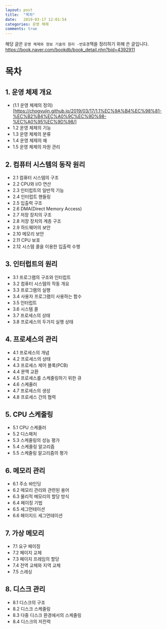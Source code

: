 ```yaml
---
layout: post
title:  "목차"
date:   2019-03-17 12:01:54
categories: 운영 체제
comments: true
---
```


해당 글은 `운영 체제와 정보 기술의 원리 -반효경`책을 정리하기 위해 쓴 글입니다.  
https://book.naver.com/bookdb/book_detail.nhn?bid=4392911

# 목차

## 1. 운영 체제 개요

- (1.1 운영 체제의 정의)[https://chogyujin.github.io/2019/03/17/1.1%EC%9A%B4%EC%98%81-%EC%B2%B4%EC%A0%9C%EC%9D%98-%EC%A0%95%EC%9D%98/]
- 1.2 운영 체제의 기능
- 1.3 운영 체제의 분류
- 1.4 운영 체제의 예
- 1.5 운영 체제의 자원 관리 

## 2. 컴퓨터 시스템의 동작 원리

- 2.1 컴퓨터 시스템의 구조
- 2.2 CPU와 I/O 연산
- 2.3 인터럽트의 일반적 기능
- 2.4 인터럽트 핸들링
- 2.5 입출력 구조
- 2.6 DMA(Direct Memory Access)
- 2.7 저장 장치의 구조
- 2.8 저장 장치의 계층 구조
- 2.9 하드웨어의 보안
- 2.10 메모리 보안
- 2.11 CPU 보호
- 2.12 시스템 콜을 이용한 입출력 수행

## 3. 인터럽트의 원리

- 3.1 프로그램의 구조와 인터럽트
- 3.2 컴퓨터 시스템의 작동 개요
- 3.3 프로그램의 실행
- 3.4 사용자 프로그램이 사용하는 함수
- 3.5 인터럽트
- 3.6 시스템 콜
- 3.7 프로세스의 상태
- 3.8 프로세스의 두가지 실행 상태

## 4. 프로세스의 관리

- 4.1 프로세스의 개념
- 4.2 프로세스의 상태
- 4.3 프로세스 제어 블록(PCB)
- 4.4 문맥 교환
- 4.5 프로세스를 스케줄링하기 위한 큐
- 4.6 스케줄러
- 4.7 프로세스의 생성
- 4.8 프로세스 간의 협력

## 5. CPU 스케줄링

- 5.1 CPU 스케줄러
- 5.2 디스패처
- 5.3 스케줄링의 성능 평가
- 5.4 스케줄링 알고리즘
- 5.5 스케줄링 알고리즘의 평가

## 6. 메모리 관리

- 6.1 주소 바인딩
- 6.2 메모리 관리와 관련된 용어
- 6.3 물리적 메모리의 할당 방식
- 6.4 페이징 기법
- 6.5 세그먼테이션
- 6.6 페이지드 세그먼테이션

## 7. 가상 메모리

- 7.1 요구 페이징
- 7.2 페이지 교체
- 7.3 페이지 프레임의 할당
- 7.4 전역 교체와 지역 교체
- 7.5 스레싱

## 8. 디스크 관리

- 8.1 디스크의 구조
- 8.2 디스크 스케줄링
- 8.3 다중 디스크 환경에서의 스케줄링
- 8.4 디스크의 저전력 
